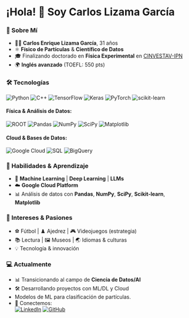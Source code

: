<!-- # !(https://github.com/CarlosLizamaGarcia/CarlosLizamaGarcia/blob/main/assets/banner-particulas-ia.png?raw=true) -->

# ¡Hola! 👋 Soy Carlos Lizama García 

### 🌟 Sobre Mí
- 🧑‍🎓 **Carlos Enrique Lizama García**, 31 años  
- ⚛️ **Físico de Partículas** & **Científico de Datos**  
- 🎓 Finalizando doctorado en **Física Experimental** en [CINVESTAV-IPN](https://www.cinvestav.mx/)   
- 🌍 **Inglés avanzado** (TOEFL: 550 pts)  

### 🛠️ Tecnologías  
![Python](https://img.shields.io/badge/Python-3776AB?style=for-the-badge&logo=python&logoColor=white)
![C++](https://img.shields.io/badge/C++-00599C?style=for-the-badge&logo=c%2B%2B&logoColor=white)
![TensorFlow](https://img.shields.io/badge/TensorFlow-FF6F00?style=for-the-badge&logo=tensorflow&logoColor=white)
![Keras](https://img.shields.io/badge/Keras-D00000?style=for-the-badge&logo=keras&logoColor=white)
![PyTorch](https://img.shields.io/badge/PyTorch-EE4C2C?style=for-the-badge&logo=pytorch&logoColor=white)
![scikit-learn](https://img.shields.io/badge/scikit--learn-F7931E?style=for-the-badge&logo=scikit-learn&logoColor=white)

#### Física & Análisis de Datos:
![ROOT](https://img.shields.io/badge/ROOT-5D3F8E?style=for-the-badge&logo=root&logoColor=white)
![Pandas](https://img.shields.io/badge/Pandas-150458?style=for-the-badge&logo=pandas&logoColor=white)
![NumPy](https://img.shields.io/badge/NumPy-013243?style=for-the-badge&logo=numpy&logoColor=white)
![SciPy](https://img.shields.io/badge/SciPy-8CAAE6?style=for-the-badge&logo=scipy&logoColor=white)
![Matplotlib](https://img.shields.io/badge/Matplotlib-11557C?style=for-the-badge&logo=matplotlib&logoColor=white)

#### Cloud & Bases de Datos:
![Google Cloud](https://img.shields.io/badge/Google_Cloud-4285F4?style=for-the-badge&logo=google-cloud&logoColor=white)
![SQL](https://img.shields.io/badge/SQL-4479A1?style=for-the-badge&logo=mysql&logoColor=white)
![BigQuery](https://img.shields.io/badge/BigQuery-4285F4?style=for-the-badge&logo=google-cloud&logoColor=white)

### 🚀 Habilidades & Aprendizaje  
- 🤖 **Machine Learning** | **Deep Learning** | **LLMs**  
- ☁️ **Google Cloud Platform**  
- 📊 Análisis de datos con **Pandas**, **NumPy**, **SciPy**, **Scikit-learn**, **Matplotlib**

### 🎯 Intereses & Pasiones  
- ⚽ Fútbol | ♟️ Ajedrez | 🎮 Videojuegos (estrategia)  
- 📚 Lectura | 🖼️ Museos | 🌏 Idiomas & culturas  
- 💡 Tecnología & innovación  

### 💻 Actualmente  
- 📊 Transicionando al campo de **Ciencia de Datos/AI**  
- 🛠️ Desarrollando proyectos con ML/DL y Cloud
-  Modelos de ML para clasificación de partículas.
- 🔗 Conectemos:  
  [![LinkedIn](https://img.shields.io/badge/LinkedIn-0077B5?style=for-the-badge&logo=linkedin&logoColor=white)](https://www.linkedin.com/in/carlos-lizama-garc%C3%ADa/)
  [![GitHub](https://img.shields.io/badge/GitHub-181717?style=for-the-badge&logo=github&logoColor=white)](https://github.com/CarlosLizamaGarcia)  
